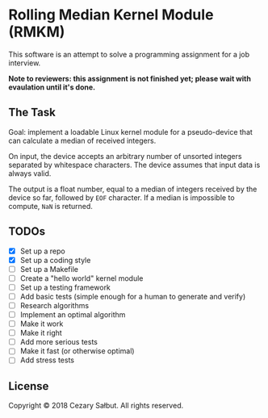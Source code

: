 # Rolling Median Kernel Module (RMKM)

This software is an attempt to solve a programming assignment for a job interview.

**Note to reviewers: this assignment is not finished yet; please wait with evaulation until it's done.**

## The Task

Goal: implement a loadable Linux kernel module for a pseudo-device that can calculate a median of received integers.

On input, the device accepts an arbitrary number of unsorted integers separated by whitespace characters. The device assumes that input data is always valid.

The output is a float number, equal to a median of integers received by the device so far, followed by `EOF` character. If a median is impossible to compute, `NaN` is returned.

## TODOs

- [x] Set up a repo
- [x] Set up a coding style
- [ ] Set up a Makefile
- [ ] Create a "hello world" kernel module
- [ ] Set up a testing framework
- [ ] Add basic tests (simple enough for a human to generate and verify)
- [ ] Research algorithms
- [ ] Implement an optimal algorithm
- [ ] Make it work
- [ ] Make it right
- [ ] Add more serious tests
- [ ] Make it fast (or otherwise optimal)
- [ ] Add stress tests

## License

Copyright © 2018 Cezary Sałbut. All rights reserved.
